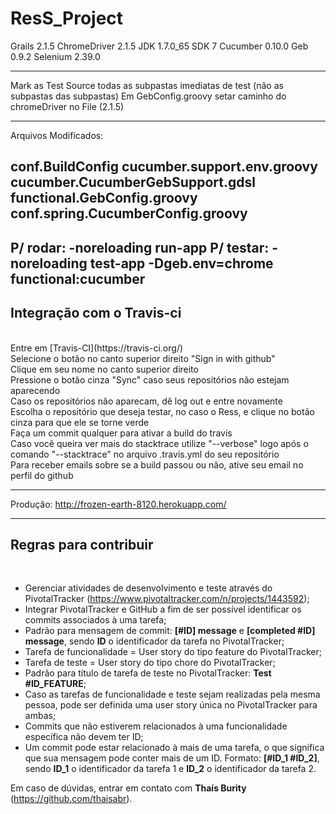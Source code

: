 # ResS_Project

Grails 2.1.5
ChromeDriver 2.1.5
JDK 1.7.0_65 SDK 7
Cucumber 0.10.0
Geb 0.9.2
Selenium 2.39.0

-------------------------------------------------------------------------------------------------------------------

Mark as Test Source todas as subpastas imediatas de test (não as subpastas das subpastas)
Em GebConfig.groovy setar caminho do chromeDriver no File (2.1.5)

-------------------------------------------------------------------------------------------------------------------

Arquivos Modificados:

conf.BuildConfig
cucumber.support.env.groovy
cucumber.CucumberGebSupport.gdsl
functional.GebConfig.groovy
conf.spring.CucumberConfig.groovy
-------------------------------------------------------------------------------------------------------------------

P/ rodar: -noreloading run-app
P/ testar:  -noreloading test-app -Dgeb.env=chrome functional:cucumber
-------------------------------------------------------------------------------------------------------------------

<h2>Integração com o Travis-ci</h2> <br />
Entre em [Travis-CI](https://travis-ci.org/) <br />
Selecione o botão no canto superior direito "Sign in with github" <br />
Clique em seu nome no canto superior direito <br />
Pressione o botão cinza "Sync" caso seus repositórios não estejam aparecendo <br />
Caso os repositórios não aparecam, dê log out e entre novamente <br />
Escolha o repositório que deseja testar, no caso o Ress, e clique no botão cinza para que ele se torne verde <br />
Faça um commit qualquer para ativar a build do travis <br />
Caso você queira ver mais do stacktrace utilize "--verbose" logo após o comando "--stacktrace" no arquivo .travis.yml do seu repositório <br />
Para receber emails sobre se a build passou ou não, ative seu email no perfil do github <br />

-------------------------------------------------------------------------------------------------------------------

Produção: http://frozen-earth-8120.herokuapp.com/

-------------------------------------------------------------------------------------------------------------------

<h2>Regras para contribuir</h2> <br />

- Gerenciar atividades de desenvolvimento e teste através do PivotalTracker (https://www.pivotaltracker.com/n/projects/1443592);
- Integrar PivotalTracker e GitHub a fim de ser possível identificar os commits associados à uma tarefa;
- Padrão para mensagem de commit: <b>[#ID] message</b> e <b>[completed #ID] message</b>, sendo <b>ID</b> o identificador da tarefa no PivotalTracker;
- Tarefa de funcionalidade = User story do tipo feature do PivotalTracker;
- Tarefa de teste = User story do tipo chore do PivotalTracker;
- Padrão para título de tarefa de teste no PivotalTracker: <b>Test #ID_FEATURE</b>;
- Caso as tarefas de funcionalidade e teste sejam realizadas pela mesma pessoa, pode ser definida uma user story única no PivotalTracker para ambas;
- Commits que não estiverem relacionados à uma funcionalidade específica não devem ter ID;
- Um commit pode estar relacionado à mais de uma tarefa, o que significa que sua mensagem pode conter mais de um ID. Formato: <b>[#ID_1 #ID_2]</b>, sendo <b>ID_1</b> o identificador da tarefa 1 e <b>ID_2</b> o identificador da tarefa 2. 

Em caso de dúvidas, entrar em contato com <b>Thaís Burity</b> (https://github.com/thaisabr).
